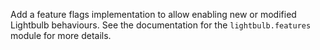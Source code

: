 Add a feature flags implementation to allow enabling new or modified Lightbulb behaviours.
See the documentation for the `lightbulb.features` module for more details.
